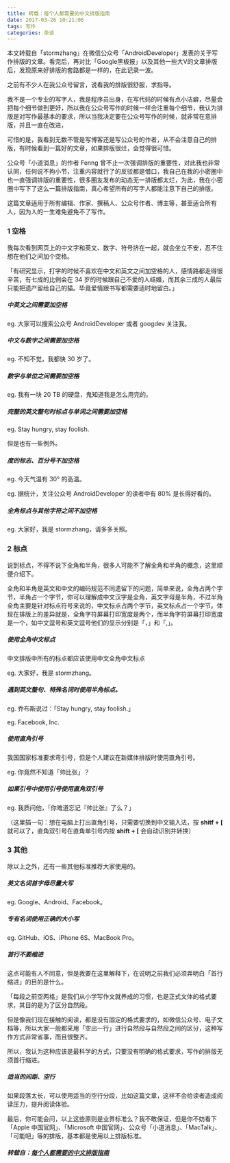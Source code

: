 ```yaml
---
title: 转载：每个人都需要的中文排版指南
date: 2017-03-26 10:21:06
tags: 写作
categories: 杂谈
---
```


本文转载自「stormzhang」在微信公众号「AndroidDeveloper」发表的关于写作排版的文章。看完后，再对比「Google黑板报」以及其他一些大V的文章排版后，发现原来好排版的套路都是一样的，在此记录一波。

<!--more-->

之前有不少人在我公众号留言，说看我的排版很舒服，求指导。

我不是一个专业的写字人，我是程序员出身，在写代码的时候有点小洁癖，尽量会把每个细节做到更好，所以我在公众号写作的时候一样会注重每个细节，我认为排版是对写作最基本的要求，所以当我决定要在公众号写作的时候，就非常在意排版，并且一直在改进，

可惜的是，我看到无数不管是写博客还是写公众号的作者，从不会注意自己的排版，有时候看到一篇好的文章，如果排版很烂，会觉得很可惜。

公众号「小道消息」的作者 Fenng 曾不止一次强调排版的重要性，对此我也非常认同，任何说不拘小节，注重内容就行了的反驳都是借口，我自己在我的小密圈中也一直强调排版的重要性，很多圈友发布的动态无一排版都太烂，为此，我在小密圈中写下了这么一篇排版指南，真心希望所有的写字人都能注意下自己的排版。

这篇文章适用于所有编辑、作家、撰稿人、公众号作者、博主等，甚至适合所有人，因为人的一生难免避免不了写作。



### 1 空格

我每次看到网页上的中文字和英文、数字、符号挤在一起，就会坐立不安，忍不住想在他们之间加个空格。

「有研究显示，打字的时候不喜欢在中文和英文之间加空格的人，感情路都走得很辛苦，有七成的比例会在 34 岁的时候跟自己不爱的人结婚，而其余三成的人最后只能把遗产留给自己的猫。毕竟爱情跟书写都需要适时地留白。」

##### 中英文之间需要加空格

eg. 大家可以搜索公众号 AndroidDeveloper 或者 googdev 关注我。

##### **中文与数字之间需要加空格**

eg. 不知不觉，我都快 30 岁了。

##### **数字与单位之间需要加空格**

eg. 我有一块 20 TB 的硬盘，鬼知道我是怎么用完的。

##### **完整的英文整句时标点与单词之间需要加空格**

eg. Stay hungry, stay foolish.

但是也有一些例外。

##### **度的标志、百分号不加空格**

eg. 今天气温有 30° 的高温。

eg. 据统计，关注公众号 AndroidDeveloper 的读者中有 80% 是长得好看的。

##### **全角标点与其他字符之间不加空格**

eg. 大家好，我是 stormzhang，请多多关照。



### 2 标点

说到标点，不得不说下全角和半角，很多人可能不了解全角和半角的概念，这里顺便介绍下。

全角和半角是英文和中文的编码规范不同遗留下的问题，简单来说，全角占两个字节，半角占一个字节，你可以理解成中文汉字是全角，英文字母是半角，不过半角全角主要是针对标点符号来说的，中文标点占两个字节，英文标点占一个字节。体现在排版上的差异就是，全角字符屏幕打印宽度是两个，而半角字符屏幕打印宽度是一个，如中文逗号和英文逗号他们的显示分别是「，」和「,」。

##### **使用全角中文标点**

中文排版中所有的标点都应该使用中文全角中文标点

eg. 大家好，我是 stormzhang。

##### **遇到英文整句、特殊名词时使用半角标点。**

eg. 乔布斯说过：「Stay hungry, stay foolish.」

eg. Facebook, Inc.

##### **使用直角引号**

我国国家标准要求弯引号，但是个人建议在新媒体排版时使用直角引号。

eg. 你竟然不知道「帅比张」？

##### **如果引号中使用引号使用直角双引号**

eg. 我质问他，「你难道忘记『帅比张』了么？」

（这里插一句：想在电脑上打出直角引号，只需要切换到中文输入法，按 **shitf + [** 就可以了，直角双引号在直角单引号内按 **shift + [** 会自动识别并转换）

### 3 其他

除以上之外，还有一些其他标准推荐大家使用的。

##### **英文名词首字母尽量大写**

eg. Google、Android、Facebook。

##### **专有名词使用正确的大小写**

eg. GitHub、iOS、iPhone 6S、MacBook Pro。

##### **首行不要缩进**

这点可能有人不同意，但是我要在这里解释下，在说明之前我们必须弄明白「首行缩进」的目的是什么。

「每段之前空两格」是我们从小学写作文就养成的习惯，也是正式文体的格式要求，其目的是为了区分自然段。

但是像我们现在接触的阅读，都是没有固定的格式要求的，如微信公众号、电子文档等，所以大家一般都采用「空出一行」进行自然段与自然段之间的区分，这种写作方式非常省事，而且很整齐。

所以，我认为这种应该是最科学的方式，只要没有明确的格式要求，写作的排版无须首行缩进。

##### **适当的间距、空行**

如果段落太长，可以使用适当的空行分段，比如这篇文章，这样不会给读者造成阅读压力，提升阅读体验。

最后，你可能会问，以上这些原则是业界标准么？我不敢保证，但是你不妨看下 「Apple 中国官网」、「Microsoft 中国官网」、公众号「小道消息」、「MacTalk」、「可能吧」等的排版，基本都是使用以上排版标准。



##### 转载自：[每个人都需要的中文排版指南](https://mp.weixin.qq.com/s?__biz=MzA4NTQwNDcyMA==&mid=2650662670&idx=1&sn=39b034b7fc91051256ca1f24913e15a1&chksm=87d13a51b0a6b3472d0fbddce32628dc41a7bff50b2750044c7f07c1dbbd32d64fff5ce8a3ed&mpshare=1&scene=1&srcid=0326JrUxdPcnCXyFVNtVz3ly&key=d3442471a3378c5ce115116fe274a35f4f5772d5f0ee70a9bcdc2a74a5992a1f227d41efe617b0a9bcb8346e43d5e55c58782e227b5c2e29089094294ed97c0e2e0e188f4b377cba31c7b22160df0229&ascene=0&uin=MTI1MTE3MDUyNQ%3D%3D&devicetype=iMac+MacBookPro12%2C1+OSX+OSX+10.12.3+build(16D32)&version=11020113&pass_ticket=ap6daZOBKHZvEvqVzDFETyC6ywd4rhHN%2Bjy%2BG8rJSo5Nn2wPA9qfM6W7%2BaGBNgFE)











